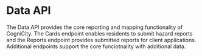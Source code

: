 # Data API
The Data API provides the core reporting and mapping functionality of CogniCity. The Cards endpoint enables residents to submit hazard reports and the Reports endpoint provides submitted reports for client applications. Additional endpoints support the core funciotnality with additional data.